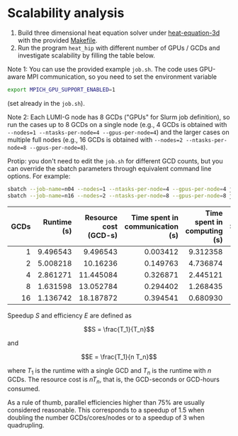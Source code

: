 # Scalability analysis

1. Build three dimensional heat equation solver under [heat-equation-3d](heat-equation-3d) with the provided [Makefile](heat-equation-3d/Makefile).
2. Run the program `heat_hip` with different number of GPUs / GCDs and investigate scalability by filling the table below.

Note 1: You can use the provided example `job.sh`. The code uses GPU-aware MPI communication, so you need to set the environment variable
```bash
export MPICH_GPU_SUPPORT_ENABLED=1
```
(set already in the `job.sh`).

Note 2: Each LUMI-G node has 8 GCDs ("GPUs" for Slurm job definition), so run the cases up to 8 GCDs on a single node (e.g., 4 GCDs is obtained with `--nodes=1 --ntasks-per-node=4 --gpus-per-node=4`)
and the larger cases on multiple full nodes (e.g., 16 GCDs is obtained with `--nodes=2 --ntasks-per-node=8 --gpus-per-node=8`).

Protip: you don't need to edit the `job.sh` for different GCD counts, but you can override the sbatch parameters through equivalent command line options. For example:
```bash
sbatch --job-name=n04 --nodes=1 --ntasks-per-node=4 --gpus-per-node=4 job.sh
sbatch --job-name=n16 --nodes=2 --ntasks-per-node=8 --gpus-per-node=8 job.sh
```


| GCDs | Runtime (s) | Resource cost (GCD-s) | Time spent in communication (s) | Time spent in computing (s) | Speedup | Parallel efficiency |
| ---: | ----------: | --------------------: | ------------------------------: | --------------------------: | ------: | ------------------: |
|   1  | 9.496543    | 9.496543              | 0.003412                        | 9.312358                    | 1       | 1                   |
|   2  | 5.008218    | 10.16236              | 0.149763                        | 4.736874                    | 1.90    | 0.95                |
|   4  | 2.861271    | 11.445084             | 0.326871                        | 2.445121                    | 3.32    | 0.83                |
|   8  | 1.631598    | 13.052784             | 0.294402                        | 1.268435                    | 5.82    | 0.73                |
|  16  | 1.136742    | 18.187872             | 0.394541                        | 0.680930                    | 8.35    | 0.52                |

Speedup $S$ and efficiency $E$ are defined as
```math
S = \frac{T_1}{T_n}
```
and
```math
E = \frac{T_1}{n T_n}
```
where $T_1$ is the runtime with a single GCD and $T_n$ is the runtime with $n$ GCDs.
The resource cost is $n T_n$, that is, the GCD-seconds or GCD-hours consumed.

As a rule of thumb, parallel efficiencies higher than 75% are usually considered reasonable.
This corresponds to a speedup of 1.5 when doubling the number GCDs/cores/nodes or to a speedup of 3 when quadrupling.
